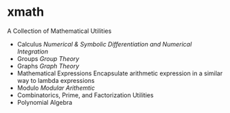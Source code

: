 # xmath
A Collection of Mathematical Utilities

* Calculus _Numerical & Symbolic Differentiation and Numerical Integration_
* Groups _Group Theory_
* Graphs _Graph Theory_
* Mathematical Expressions
	Encapsulate arithmetic expression in a similar way to lambda expressions
* Modulo  _Modular Arithemtic_
* Combinatorics, Prime, and Factorization Utilities
* Polynomial Algebra
